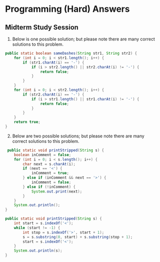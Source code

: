 # Programming (Hard) Answers
## Midterm Study Session

1. Below is one possible solution; but please note there are many correct solutions to this problem.

```java
public static boolean sameDashes(String str1, String str2) {
    for (int i = 0; i < str1.length(); i++) {
        if (str1.charAt(i) == '-') {
            if (i > str2.length() || str2.charAt(i) != '-') {
                return false;
            }
        }
    }
    for (int i = 0; i < str2.length(); i++) {
        if (str2.charAt(i) == '-') {
            if (i > str1.length() || str1.charAt(i) != '-') {
                return false;
            }
        }
    }
    return true;
}
```

2. Below are two possible solutions; but please note there are many correct solutions to this problem.

  ```java
   public static void printStripped(String s) {
      boolean inComment = false;
      for (int i = 0; i < s.length(); i++) {
          char next = s.charAt(i);
          if (next == '<') {
              inComment = true;
          } else if (inComment && next == '>') {
              inComment = false;
          } else if (!inComment) {
              System.out.print(next);
          }
      }
      System.out.println();
  }
  ```

  ```java
  public static void printStripped(String s) {
      int start = s.indexOf('<');
      while (start != -1) {
          int stop = s.indexOf('>', start + 1);
          s = s.substring(0, start) + s.substring(stop + 1);
          start = s.indexOf('<');
      }
      System.out.println(s);
  }
  ```

